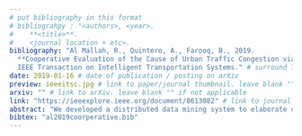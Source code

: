```yaml
---
# put bibliography in this format
# bibliograhpy : "<authors>, <year>.
#    **<title>**.
#    <journal location + etc>.
bibliography: "Al Mallah, R., Quintero, A., Farooq, B., 2019.
  **Cooperative Evaluation of the Cause of Urban Traffic Congestion via Connected Vehicles**.
  IEEE Transaction on Intelligent Transportation Systems." # surround Title with **<title>**
date: 2019-01-16 # date of publication / posting on arXiv
preview: ieeeitsc.jpg # link to paper/journal thumbnail. leave blank "" if not applicable
arxiv: "" # link to arXiv. leave blank "" if not applicable
link: "https://ieeexplore.ieee.org/document/8613082" # link to journal publication. leave blank "" if not applicable
abstract: "We developed a distributed data mining system to elaborate on a decision concerning the cause of urban traffic congestion via emerging connected vehicle (CV) technology. We observe this complex phenomena through the interactions between vehicles exchanging messages via vehicle to vehicle communication. Results are based on real-time simulation generated scenarios extended from the real-world traffic travel and activity patterns simulation cologne scenario. We evaluate a voting procedure that provides deeper insights using cooperation between vehicles, belief functions (BF) aimed at improving representation of information and a data association technique (DAT) aimed at data mining and extracting the association rules from the exchanged messages. Methods are tested and compared using a microscopic urban mobility simulator, SUMO, and a network simulator, ns-2, for the simulation of communication between CVs. Compared with the back-propagation algorithm (BP) extensively used in the past literature, our performance evaluation shows that the proposed methods enhance the estimation of the cause of congestion by 48% for the proposed VP, 58% for the BF, 71% for the DAT, and 70% for β-DAT. The methods also enhance detection time from 7.09% to 10.3%, and β-DAT outperforms BP by approximately 1.25% less false alarms triggered by the network, which can be significant in the context of real-time decision making. We show that a market penetration rate between 63% and 75% is enough to ensure satisfactory performance."
bibtex: "al2019coorperative.bib"
---
```

